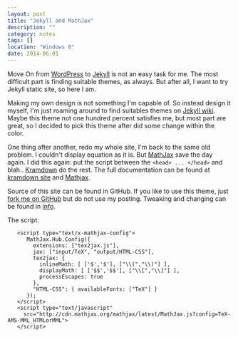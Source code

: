 ```yaml
---
layout: post
title: "Jekyll and MathJax"
description: ""
category: notes
tags: []
location: "Windows 8"
date: 2014-06-01
---
```


Move On from [WordPress](wordpress) to [Jekyll](jekyll) is not an easy task for me. The most difficult part is finding suitable themes, as always.  But after all, I want to try Jekyll static site, so here I am. 
<!--more-->

Making my own design is not something I'm capable of. So instead design it myself, I'm just roaming around to find suitables themes on [Jekyll wiki][jekyll-wiki]. Maybe this theme not one hundred percent satisfies me, but most part are great, so I decided to pick this theme after did some change within the color.

One thing after another, redo my whole site, I'm back to the same old problem. I couldn't display equation as it is. But [MathJax][mathjax] save the day again. I did this again: put the script between the `<head> ... </head>` and blah.. [Kramdown][kramdown] do the rest. The full documentation can be found at [kramdown site][kramdown-site] and [Mathjax][mathjax]. 

Source of this site can be found in GitHub. If you like to use this theme, just [fork me on GitHub][fork-me] but do not use my posting. Tweaking and changing can be found in [info][].

[wordpress]: http://wordpress.org
[jekyll]: http://jekyllrb.com
[jekyll-wiki]: https://github.com/jekyll/jekyll/wiki/Sites
[mathjax]: http://mathjax.org
[kramdown]: http://kramdown.gettalong.org
[kramdown-site]: http://kramdown.gettalong.org/converter/html.html#math-support
[fork-me]: http://github.com/prihandoko
[info]: /info

The script:

```
   <script type="text/x-mathjax-config">
      MathJax.Hub.Config({
        extensions: ["tex2jax.js"],
        jax: ["input/TeX", "output/HTML-CSS"],
        tex2jax: {
          inlineMath: [ ['$','$'], ["\\(","\\)"] ],
          displayMath: [ ['$$','$$'], ["\\[","\\]"] ],
          processEscapes: true
        },
        "HTML-CSS": { availableFonts: ["TeX"] }
      });
   </script>
   <script type="text/javascript"
     src="http://cdn.mathjax.org/mathjax/latest/MathJax.js?config=TeX-AMS-MML_HTMLorMML">
   </script>
```
